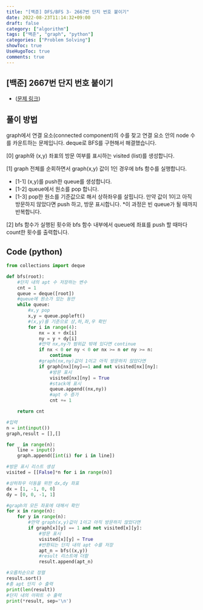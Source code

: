 ```yaml
---
title: "[백준] DFS/BFS 3- 2667번 단지 번호 붙이기"
date: 2022-08-23T11:14:32+09:00
draft: false
category: ["algorithm"]
tags: ["백준", "graph", "python"]
categories: ["Problem Solving"]
showToc: true
UseHugoToc: true
comments: true
---
```


## [백준] 2667번 단지 번호 붙이기

- ([문제 링크](https://www.acmicpc.net/problem/2667))

## 풀이 방법

graph에서 연결 요소(connected component)의 수를 찾고 연결 요소 안의 node 수를 카운트하는 문제입니다. deque로 BFS를 구현해서 해결했습니다.

[0] graph와 (x,y) 좌표의 방문 여부를 표시하는 visited (list)를 생성합니다.

[1] graph 전체를 순회하면서 graph(x,y) 값이 1인 경우에 bfs 함수를 실행합니다.

- [1-1] (x,y)를 push한 queue를 생성합니다.
- [1-2] queue에서 원소를 pop 합니다.
- [1-3] pop한 원소를 기준값으로 해서 상하좌우를 살핍니다.
  만약 값이 1이고 아직 방문하지 않았다면 push 하고, 방문 표시합니다. \*이 과정은 빈 queue가 될 때까지 반복합니다.

[2] bfs 함수가 실행된 횟수와 bfs 함수 내부에서 queue에 좌표를 push 할 때마다 count한 횟수를 출력합니다.

## Code (python)

```python
from collections import deque

def bfs(root):
    #단지 내의 apt 수 저장하는 변수
    cnt = 1
    queue = deque([root])
    #queue에 원소가 있는 동안
    while queue:
        #x,y pop
        x,y = queue.popleft()
        #(x,y)를 기준으로 상,하,좌,우 확인
        for i in range(4):
            nx = x + dx[i]
            ny = y + dy[i]
            #만약 nx,ny가 범위값 밖에 있다면 continue
            if nx < 0 or ny < 0 or nx >= n or ny >= n:
                continue
            #graph(nx,ny)값이 1이고 아직 방문하지 않았다면
            if graph[nx][ny]==1 and not visited[nx][ny]:
                #방문 표시
                visited[nx][ny] = True
                #stack에 표시
                queue.append((nx,ny))
                #apt 수 증가
                cnt += 1

    return cnt

#입력
n = int(input())
graph,result = [],[]

for _ in range(n):
    line = input()
    graph.append([int(i) for i in line])

#방문 표시 리스트 생성
visited = [[False]*n for i in range(n)]

#상하좌우 이동을 위한 dx,dy 좌표
dx = [1, -1, 0, 0]
dy = [0, 0, -1, 1]

#graph의 모든 좌표에 대해서 확인
for x in range(n):
    for y in range(n):
        #만약 graph(x,y)값이 1이고 아직 방문하지 않았다면
        if graph[x][y] == 1 and not visited[x][y]:
            #방문 표시
            visited[x][y] = True
            #반환되는 단지 내의 apt 수를 저장
            apt_n = bfs((x,y))
            #result 리스트에 더함
            result.append(apt_n)

#오름차순으로 정렬
result.sort()
#총 apt 단지 수 출력
print(len(result))
#단지 내의 아파트 수 출력
print(*result, sep='\n')
```
